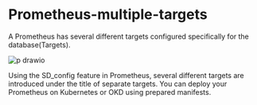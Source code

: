 # Prometheus-multiple-targets
A Prometheus has several different targets configured specifically for the database(Targets).


![p drawio](https://github.com/imanabr77/Prometheus-multiple-targets/assets/92488673/ae17098d-794f-4a0b-be84-e6f757a060a5)



Using the SD_config feature in Prometheus, several different targets are introduced under the title of separate targets.
You can deploy your Prometheus on Kubernetes or OKD using prepared manifests.
